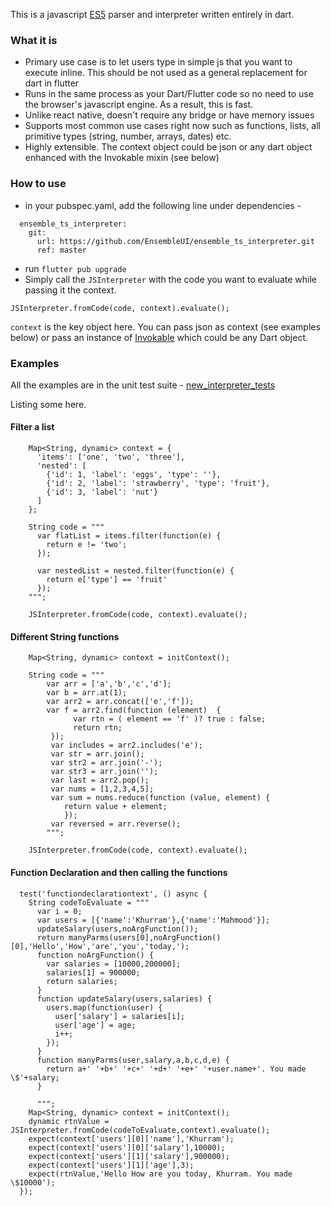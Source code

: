
This is a javascript [ES5](https://www.geeksforgeeks.org/difference-between-es5-and-es6/) parser and interpreter written entirely in dart. 

### What it is
- Primary use case is to let users type in simple js that you want to execute inline. This should be not used as a general replacement for dart in flutter
- Runs in the same process as your Dart/Flutter code so no need to use the browser's javascript engine. As a result, this is fast. 
- Unlike react native, doesn't require any bridge or have memory issues
- Supports most common use cases right now such as functions, lists, all primitive types (string, number, arrays, dates) etc. 
- Highly extensible. The context object could be json or any dart object enhanced with the Invokable mixin (see below)

### How to use

- in your pubspec.yaml, add the following line under dependencies - 
```
  ensemble_ts_interpreter:
    git:
      url: https://github.com/EnsembleUI/ensemble_ts_interpreter.git
      ref: master
```
- run ```flutter pub upgrade```
- Simply call the ```JSInterpreter``` with the code you want to evaluate while passing it the context. 

```JSInterpreter.fromCode(code, context).evaluate();```

```context``` is the key object here. You can pass json as context (see examples below) or pass an instance of [Invokable](https://github.com/EnsembleUI/ensemble_ts_interpreter/blob/master/lib/invokables/invokable.dart) which could be any Dart object. 

### Examples
All the examples are in the unit test suite - [new_interpreter_tests](https://github.com/EnsembleUI/ensemble_ts_interpreter/blob/master/test/new_interpreter_tests.dart)

Listing some here. 

#### Filter a list

```
    Map<String, dynamic> context = {
      'items': ['one', 'two', 'three'],
      'nested': [
        {'id': 1, 'label': 'eggs', 'type': ''},
        {'id': 2, 'label': 'strawberry', 'type': 'fruit'},
        {'id': 3, 'label': 'nut'}
      ]
    };

    String code = """
      var flatList = items.filter(function(e) {
        return e != 'two';
      });
      
      var nestedList = nested.filter(function(e) {
        return e['type'] == 'fruit'
      });
    """;
    
    JSInterpreter.fromCode(code, context).evaluate();
```
#### Different String functions

```
    Map<String, dynamic> context = initContext();

    String code = """
        var arr = ['a','b','c','d'];
        var b = arr.at(1);
        var arr2 = arr.concat(['e','f']);
        var f = arr2.find(function (element)  { 
              var rtn = ( element == 'f' )? true : false;
              return rtn;
         });
         var includes = arr2.includes('e');
         var str = arr.join();
         var str2 = arr.join('-');
         var str3 = arr.join('');
         var last = arr2.pop(); 
         var nums = [1,2,3,4,5];
         var sum = nums.reduce(function (value, element) {
            return value + element;
            });
         var reversed = arr.reverse();
        """;

    JSInterpreter.fromCode(code, context).evaluate();
```

#### Function Declaration and then calling the functions
```
  test('functiondeclarationtext', () async {
    String codeToEvaluate = """
      var i = 0;
      var users = [{'name':'Khurram'},{'name':'Mahmood'}];
      updateSalary(users,noArgFunction());
      return manyParms(users[0],noArgFunction()[0],'Hello','How','are','you','today,');
      function noArgFunction() {
        var salaries = [10000,200000];
        salaries[1] = 900000;
        return salaries;
      }
      function updateSalary(users,salaries) {
        users.map(function(user) {
          user['salary'] = salaries[i];
          user['age'] = age;
          i++;
        });
      }
      function manyParms(user,salary,a,b,c,d,e) {
        return a+' '+b+' '+c+' '+d+' '+e+' '+user.name+'. You made \$'+salary;
      }
        
      """;
    Map<String, dynamic> context = initContext();
    dynamic rtnValue = JSInterpreter.fromCode(codeToEvaluate,context).evaluate();
    expect(context['users'][0]['name'],'Khurram');
    expect(context['users'][0]['salary'],10000);
    expect(context['users'][1]['salary'],900000);
    expect(context['users'][1]['age'],3);
    expect(rtnValue,'Hello How are you today, Khurram. You made \$10000');
  });
```

